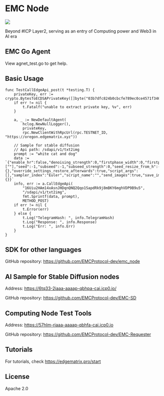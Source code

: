 # EMC Node

![](https://www.edgematrix.pro/requester/static/images/4c67f2b1e2.png)

Beyond #ICP Layer2, serving as an entry of Computing power and Web3 in AI era

## EMC Go Agent
View agnet_test.go to get help.


## Basic Usage
```code
func TestCallEdgeApi_post(t *testing.T) {
	privateKey, err := crypto.BytesToECDSAPrivateKey([]byte("03b7dfc824b0cbcfe789ec0ce4571f3460befd0490e3d0d2aad8e3c07dbcce14"))
	if err != nil {
		t.Fatalf("unable to extract private key, %v", err)
	}

	a, _ := NewDefaultAgent(
		hclog.NewNullLogger(),
		privateKey,
		rpc.NewClientWithRpcUrl(rpc.TESTNET_ID, "https://oregon.edgematrix.xyz"))

	// Sample for stable diffusion
	// Api path: /sdapi/v1/txt2img
	prompt := "white cat and dog"
	data := `{"enable_hr":false,"denoising_strength":0,"firstphase_width":0,"firstphase_height":0,"hr_scale":2,"hr_upscaler":"","hr_second_pass_steps":0,"hr_resize_x":0,"hr_resize_y":0,"prompt":"%s","styles":[""],"seed":-1,"subseed":-1,"subseed_strength":0,"seed_resize_from_h":-1,"seed_resize_from_w":-1,"sampler_name":"","batch_size":1,"n_iter":1,"steps":50,"cfg_scale":7,"width":512,"height":512,"restore_faces":false,"tiling":false,"do_not_save_samples":false,"do_not_save_grid":false,"negative_prompt":"","eta":0,"s_churn":0,"s_tmax":0,"s_tmin":0,"s_noise":1,"override_settings":{},"override_settings_restore_afterwards":true,"script_args":[],"sampler_index":"Euler","script_name":"","send_images":true,"save_images":false,"alwayson_scripts":{}}`
	info, err := a.CallEdgeApi(
		"16Uiu2HAm14xAsnJHDqnQNQ2Qqo1SapdRk9j8mBKY6mghVDP9B9u5",
		"/sdapi/v1/txt2img",
		fmt.Sprintf(data, prompt),
		METHOD_POST)
	if err != nil {
		t.Error(err)
	} else {
		t.Log("TelegramHash: ", info.TelegramHash)
		t.Log("Response: ", info.Response)
		t.Log("Err: ", info.Err)
	}
}
```

## SDK for other languages
GitHub repository: https://github.com/EMCProtocol-dev/emc_node

##  AI Sample for Stable Diffusion nodes
Address: https://6tq33-2iaaa-aaaap-qbhpa-cai.icp0.io/

GitHub repository: https://github.com/EMCProtocol-dev/EMC-SD

## Computing Node Test Tools
Address: https://57hlm-riaaa-aaaap-qbhfa-cai.icp0.io

GitHub repository: https://github.com/EMCProtocol-dev/EMC-Requester

## Tutorials
For tutorials, check https://edgematrix.pro/start

License
------
Apache 2.0
